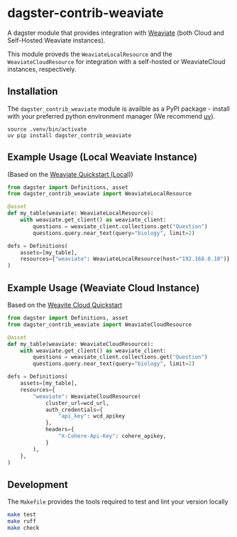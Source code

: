 # dagster-contrib-weaviate

A dagster module that provides integration with [Weaviate](https://weaviate.io/)
(both Cloud and Self-Hosted Weaviate instances).

This module proveds the `WeaviateLocalResource` and the `WeaviateCloudResource` for integration 
with a self-hosted or WeaviateCloud instances, respectively.

## Installation

The `dagster_contrib_weaviate` module is availble as a PyPI package - install with your preferred python 
environment manager (We recommend [uv](https://github.com/astral-sh/uv)).

```
source .venv/bin/activate
uv pip install dagster_contrib_weaviate
```

## Example Usage (Local Weaviate Instance)

(Based on the [Weaviate Quickstart (Local)](https://weaviate.io/developers/weaviate/quickstart/local))

```python
from dagster import Definitions, asset
from dagster_contrib_weaviate import WeaviateLocalResource

@asset
def my_table(weaviate: WeaviateLocalResource):
    with weaviate.get_client() as weaviate_client:
        questions = weaviate_client.collections.get("Question")
        questions.query.near_text(query="biology", limit=2)

defs = Definitions(
    assets=[my_table],
    resources={"weaviate": WeaviateLocalResource(host="192.168.0.10")}
)
```


## Example Usage (Weaviate Cloud Instance)

Based on the [Weavite Cloud Quickstart](https://weaviate.io/developers/wcs/quickstart)

```python
from dagster import Definitions, asset
from dagster_contrib_weaviate import WeaviateCloudResource

@asset
def my_table(weaviate: WeaviateCloudResource):
    with weaviate.get_client() as weaviate_client:
        questions = weaviate_client.collections.get("Question")
        questions.query.near_text(query="biology", limit=2)

defs = Definitions(
    assets=[my_table],
    resources={
        "weaviate": WeaviateCloudResource(
            cluster_url=wcd_url,
            auth_credentials={
                "api_key": wcd_apikey
            },
            headers={
                "X-Cohere-Api-Key": cohere_apikey,
            }
        ),
    },
)
```



## Development

The `Makefile` provides the tools required to test and lint your version locally

```sh
make test
make ruff
make check
```